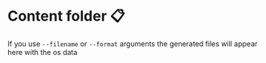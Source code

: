 # Content folder 📋

If you use ``--filename`` or ``--format`` arguments the generated files will appear here with the os data